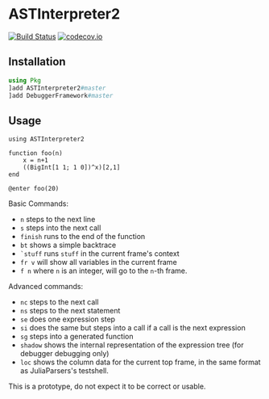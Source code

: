 # ASTInterpreter2

[![Build Status](https://travis-ci.org/Keno/ASTInterpreter2.jl.svg?branch=master)](https://travis-ci.org/Keno/ASTInterpreter2.jl)
[![codecov.io](http://codecov.io/github/Keno/ASTInterpreter2.jl/coverage.svg?branch=master)](http://codecov.io/github/Keno/ASTInterpreter2.jl?branch=master)

## Installation

```jl
using Pkg
]add ASTInterpreter2#master
]add DebuggerFramework#master
```

## Usage

```
using ASTInterpreter2

function foo(n)
    x = n+1
    ((BigInt[1 1; 1 0])^x)[2,1]
end

@enter foo(20)
```

Basic Commands:
- `n` steps to the next line
- `s` steps into the next call
- `finish` runs to the end of the function
- `bt` shows a simple backtrace
- ``` `stuff ``` runs `stuff` in the current frame's context
- `fr v` will show all variables in the current frame
- `f n` where `n` is an integer, will go to the `n`-th frame.

Advanced commands:
- `nc` steps to the next call
- `ns` steps to the next statement
- `se` does one expression step
- `si` does the same but steps into a call if a call is the next expression
- `sg` steps into a generated function
- `shadow` shows the internal representation of the expression tree (for debugger debugging only)
- `loc` shows the column data for the current top frame, in the same format
  as JuliaParsers's testshell.

This is a prototype, do not expect it to be correct or usable.
